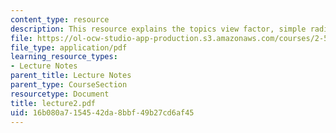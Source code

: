 ```yaml
---
content_type: resource
description: This resource explains the topics view factor, simple radiative transfer.
file: https://ol-ocw-studio-app-production.s3.amazonaws.com/courses/2-58j-radiative-transfer-spring-2006/16b080a7154542da8bbf49b27cd6af45_lecture2.pdf
file_type: application/pdf
learning_resource_types:
- Lecture Notes
parent_title: Lecture Notes
parent_type: CourseSection
resourcetype: Document
title: lecture2.pdf
uid: 16b080a7-1545-42da-8bbf-49b27cd6af45
---
```


